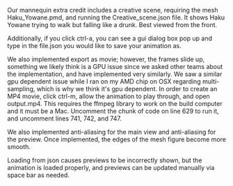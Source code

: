 Our mannequin extra credit includes a creative scene, requiring the mesh Haku_Yowane.pmd, and running the 
Creative_scene.json file. It shows Haku Yowane trying to walk but falling like a drunk. Best viewed from the front.

Additionally, if you click ctrl-a, you can see a gui dialog box pop up and type in the file.json you would like 
to save your animation as.

We also implemented export as movie; however, the frames slide up, something we likely think is a GPU issue since we
asked other teams about the implementation, and have implemented very similarly. We saw a similar gpu dependent issue 
while I ran on my AMD chip on OSX regarding multi-sampling, which is why we think it's gpu dependent. In order to create
an MP4 movie, click ctrl-m, allow the animation to play through, and open output.mp4. This requires the ffmpeg library to work on 
the build computer and it must be a Mac. Uncomment the chunk of code on line 629 to run it, and uncomment lines 741, 742, and 747.

We also implemented anti-aliasing for the main view and anti-aliasing for the preview. Once implemented, the edges of the 
mesh figure become more smooth.

Loading from json causes previews to be incorrectly shown, but the animation is loaded properly, and previews can be 
updated manually via space bar as needed. 
